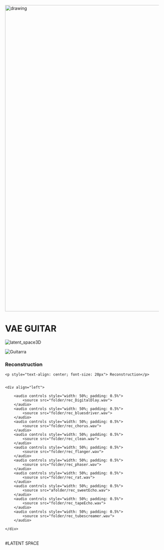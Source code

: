 <img src="https://user-images.githubusercontent.com/31640735/170167887-bce3451d-f183-4b66-a041-7c5dd96cbab4.png" alt="drawing" width="1000"/>

# VAE GUITAR

![latent_space3D](https://user-images.githubusercontent.com/31640735/170166020-c0ea065d-5237-4534-982e-00393a2cc890.png)

![Guitarra](https://user-images.githubusercontent.com/31640735/170167851-d74f1017-5f94-45d9-8f28-78c10a3f8668.JPG)

### Reconstruction
<div class="figure">

    <p style="text-align: center; font-size: 20px"> Reconstruction</p>


    <div align="left">
       
        <audio controls style="width: 50%; padding: 0.5%">
            <source src="folder/rec_DigitalDlay.wav">
        </audio>
        <audio controls style="width: 50%; padding: 0.5%">
            <source src="folder/rec_bluesdriver.wav">
        </audio>
        <audio controls style="width: 50%; padding: 0.5%">
            <source src="folder/rec_chorus.wav">
        </audio>
        <audio controls style="width: 50%; padding: 0.5%">
            <source src="folder/rec_clean.wav">
        </audio>
        <audio controls style="width: 50%; padding: 0.5%">
            <source src="folder/rec_flanger.wav">
        </audio>
        <audio controls style="width: 50%; padding: 0.5%">
            <source src="folder/rec_phaser.wav">
        </audio>
        <audio controls style="width: 50%; padding: 0.5%">
            <source src="folder/rec_rat.wav">
        </audio>
        <audio controls style="width: 50%; padding: 0.5%">
            <source src="afolder/rec_sweetEcho.wav">
        </audio>
        <audio controls style="width: 50%; padding: 0.5%">
            <source src="folder/rec_tapeEcho.wav">
        </audio>
        <audio controls style="width: 50%; padding: 0.5%">
            <source src="folder/rec_tubescreamer.wav">
        </audio>
       
    </div>
<br/>
#LATENT SPACE



